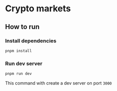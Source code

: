 # Crypto markets

## How to run

### Install dependencies

```bash
pnpm install
```

### Run dev server

```bash
pnpm run dev
```

This command with create a dev server on port `3000`
